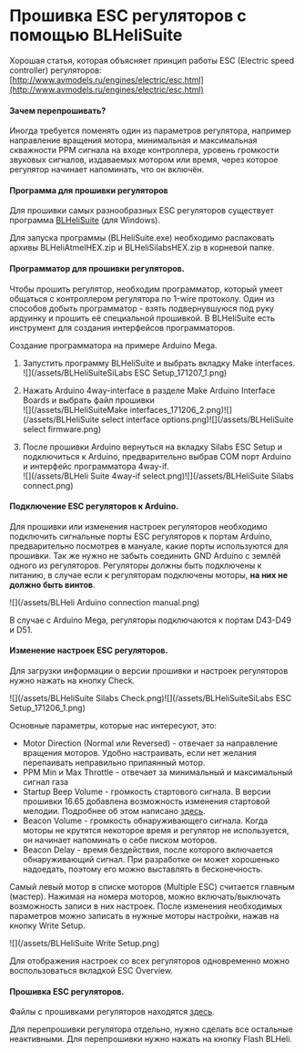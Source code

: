 # Прошивка ESC регуляторов с помощью BLHeliSuite

Хорошая статья, которая объясняет принцип работы ESC \(Electric speed controller\) регуляторов: [http://www.avmodels.ru/engines/electric/esc.html](http://www.avmodels.ru/engines/electric/esc.html)

#### Зачем перепрошивать?

Иногда требуется поменять один из параметров регулятора, например направление вращения мотора, минимальная и максимальная скважности PPM сигнала на входе контроллера, уровень громкости звуковых сигналов, издаваемых мотором или время, через которое регулятор начинает напоминать, что он включён.

#### Программа для прошивки регуляторов

Для прошивки самых разнообразных ESC регуляторов существует программа [BLHeliSuite](https://github.com/4712/BLHeliSuite) \(для Windows\).

Для запуска программы \(BLHeliSuite.exe\) необходимо распаковать архивы BLHeliAtmelHEX.zip и BLHeliSilabsHEX.zip в корневой папке.

#### Программатор для прошивки регуляторов.

Чтобы прошить регулятор, необходим программатор, который умеет общаться с контроллером регулятора по 1-wire протоколу. Один из способов добыть программатор - взять подвернувшуюся под руку ардуинку и прошить её специальной прошивкой. В BLHeliSuite есть инструмент для создания интерфейсов программаторов.

Создание программатора на примере Arduino Mega.

1. Запустить программу BLHeliSuite и выбрать вкладку Make interfaces.  
   ![](/assets/BLHeliSuiteSiLabs ESC Setup_171207_1.png)

2. Нажать Arduino 4way-interface в разделе Make Arduino Interface Boards и выбрать файл прошивки  
   ![](/assets/BLHeliSuiteMake interfaces_171206_2.png)![](/assets/BLHeliSuite select interface options.png)![](/assets/BLHeliSuite select firmware.png)

3. После прошивки Arduino вернуться на вкладку Silabs ESC Setup и подключиться к Arduino, предварительно выбрав COM порт Arduino и интерфейс программатора 4way-if.  
   ![](/assets/BLHeli Suite 4way-if select.png)![](/assets/BLHeliSuite Silabs connect.png)

#### Подключение ESC регуляторов к Arduino.

Для прошивки или изменения настроек регуляторов необходимо подключить сигнальные порты ESC регуляторов к портам Arduino, предварительно посмотрев в мануале, какие порты используются для прошивки. Так же нужно не забыть соединить GND Arduino с землёй одного из регуляторов. Регуляторы должны быть подключены к питанию, в случае если к регуляторам подключены моторы, **на них не должно быть винтов**.

![](/assets/BLHeli Arduino connection manual.png)

В случае с Arduino Mega, регуляторы подключаются к портам D43-D49 и D51.

#### Изменение настроек ESC регуляторов.

Для загрузки информации о версии прошивки и настроек регуляторов нужно нажать на кнопку Check.

![](/assets/BLHeliSuite Silabs Check.png)![](/assets/BLHeliSuiteSiLabs ESC Setup_171206_1.png)

Основные параметры, которые нас интересуют, это:

* Motor Direction \(Normal или Reversed\) - отвечает за направление вращения моторов. Удобно настраивать, если нет желания перепаивать неправильно припаянный мотор.
* PPM Min и Max Throttle - отвечает за минимальный и максимальный сигнал газа
* Startup Beep Volume - громкость стартового сигнала. В версии прошивки 16.65 добавлена возможность изменения стартовой мелодии. Подробнее об этом написано [здесь](https://github.com/cleanflight/blheli-multishot/releases).
* Beacon Volume - громкость обнаруживающего сигнала. Когда моторы не крутятся некоторое время и регулятор не используется, он начинает напоминать о себе писком моторов.
* Beacon Delay - время бездействия, после которого включается обнаруживающий сигнал. При разработке он может хорошенько надоедать, поэтому его можно выставлять в бесконечность.

Самый левый мотор в списке моторов \(Multiple ESC\) считается главным \(мастер\). Нажимая на номера моторов, можно включать/выключать возможность записи в них настроек. После изменения необходимых параметров можно записать в нужные моторы настройки, нажав на кнопку Write Setup.

![](/assets/BLHeliSuite Write Setup.png)

Для отображения настроек со всех регуляторов одновременно можно воспользоваться вкладкой ESC Overview.

#### Прошивка ESC регуляторов.

Файлы с прошивками регуляторов находятся [здесь](https://github.com/cleanflight/blheli-multishot).

Для перепрошивки регулятора отдельно, нужно сделать все остальные неактивными. Для перепрошивки нужно нажать на кнопку Flash BLHeli.

